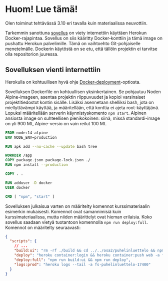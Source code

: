 # Huom! Lue tämä!

Olen toiminut tehtävässä 3.10 eri tavalla kuin materiaalissa neuvottiin.

Tarkemmin sanottuna [sovellus](https://fs-puhelinluettelo-17400.herokuapp.com/) on viety internettiin käyttäen Herokun Docker-rajapintaa. Sovellus on siis kääritty Docker-konttiin ja tämä image on pushattu Herokun palvelimille. Tämä on vaihtoehto Git-pohjaiselle menetelmälle. Dockerin käytöstä on se etu, että tällöin projektin ei tarvitse olla repositorion juuressa.

## Sovelluksen vienti internettiin

Herokulla on kohtuullisen hyvä ohje [Docker-deployment](https://devcenter.heroku.com/articles/container-registry-and-runtime)-optiosta.

Sovelluksen Dockerfile on kohtuullisen yksinkertainen. Se pohjautuu Noden Alpine-imageen, asentaa projektin riippuvuudet ja kopioi varsinaiset projektitiedostot kontin sisälle. Lisäksi asennetaan shelliksi bash, jota on miellyttävämpi käyttää, ja määritellään, että konttia ei ajeta root-käyttäjänä. Lopuksi määritellään serverin käynnistyskomento ```npm start```. Alpinen ansiosta image on suhteellisen pienikokoinen: siinä, missä standardi-image on yli 900 Mt, Alpine-versio on vain reilut 100 Mt.

```Dockerfile
FROM node:14-alpine
ENV NODE_ENV=production

RUN apk add --no-cache --update bash tree

WORKDIR /app
COPY package.json package-lock.json ./
RUN npm install --production

COPY . .

RUN adduser -D docker
USER docker

CMD [ "npm", "start" ]
```

Sovelluksen julkaisua varten on määritelty komennot kurssimateriaalin esimerkin mukaisesti. Komennot ovat samannimisiä kuin kurssimateriaalissa, mutta niiden määrittelyt ovat hieman erilaisia. Koko sovellus saadaan vietyä tuotantoon komennolla ```npm run deploy:full```. Komennot on määritelty seuraavasti:

```JSON
{
  "scripts": {
    // ...
    "build:ui": "rm -rf ./build && cd ../../osa2/puhelinluettelo && npm run build --prod && cp -r build ../../osa3/puhelinluettelon-backend/",
    "deploy": "heroku container:login && heroku container:push web -a fs-puhelinluettelo-17400 && heroku container:release web -a fs-puhelinluettelo-17400",
    "deploy:full": "npm run build:ui && npm run deploy",
    "logs:prod": "heroku logs --tail -a fs-puhelinluettelo-17400"
  }
}
```
